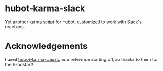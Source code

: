 # hubot-karma-slack
Yet another karma script for Hubot, customized to work with Slack's reactions.

# Acknowledgements
I used [hubot-karma-classic](https://github.com/notpeter/hubot-karma-classic) as a reference starting off, so thanks to them for the headstart!
